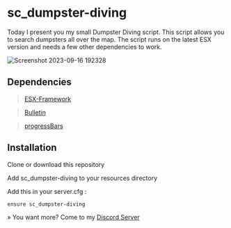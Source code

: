 # sc_dumpster-diving

Today I present you my small Dumpster Diving script. This script allows you to search dumpsters all over the map. The script runs on the latest ESX version and needs a few other dependencies to work.

![Screenshot 2023-09-16 192328](https://github.com/ScubeScripts/sc_dumpster-diving/assets/104854776/f65e8a50-b791-4937-b714-d007ac627871)

## Dependencies 

> [ESX-Framework](https://github.com/esx-framework/esx-legacy)

> [Bulletin](https://forum.cfx.re/t/free-standalone-bulletin-customisable-notifications/4360505)

> [progressBars](https://forum.cfx.re/t/release-progress-bars-1-0-standalone/526287) 

## Installation
Clone or download this repository

Add sc_dumpster-diving to your resources directory

Add this in your server.cfg :
```
ensure sc_dumpster-diving
```
» You want more? Come to my [Discord Server](https://discord.gg/Mqgewse3Yc)
